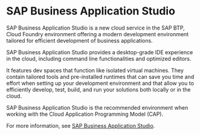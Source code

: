 <!-- loioc736960ff27c45a9b787bde2c1e48d3e -->

# SAP Business Application Studio

SAP Business Application Studio is a new cloud service in the SAP BTP, Cloud Foundry environment offering a modern development environment tailored for efficient development of business applications.

SAP Business Application Studio provides a desktop-grade IDE experience in the cloud, including command line functionalities and optimized editors.

It features dev spaces that function like isolated virtual machines. They contain tailored tools and pre-installed runtimes that can save you time and effort when setting up your development environment and that allow you to efficiently develop, test, build, and run your solutions both locally or in the cloud.

SAP Business Application Studio is the recommended environment when working with the Cloud Application Programming Model \(CAP\).

For more information, see [SAP Business Application Studio](https://help.sap.com/viewer/product/SAP%20Business%20Application%20Studio/Cloud/en-US).

